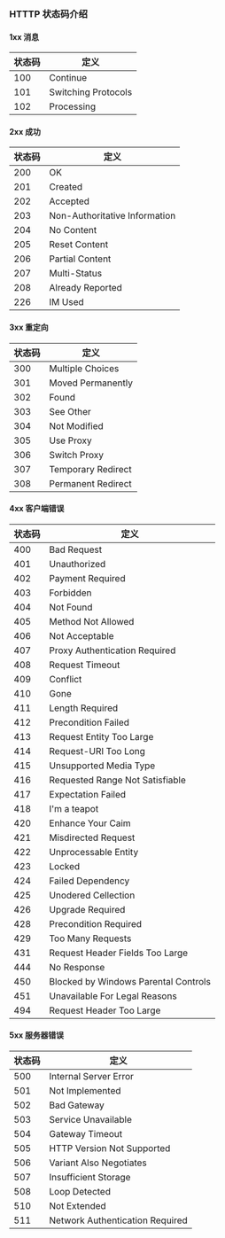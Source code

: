 ### HTTTP 状态码介绍

#### 1xx 消息

| 状态码 | 定义 |
| --- | --- |
| 100 | Continue |
| 101 | Switching Protocols |
| 102 | Processing |

#### 2xx 成功

| 状态码 | 定义 |
| --- | --- |
| 200 | OK |
| 201 | Created |
| 202 | Accepted |
| 203 | Non-Authoritative Information |
| 204 | No Content |
| 205 | Reset Content |
| 206 | Partial Content |
| 207 | Multi-Status |
| 208 | Already Reported |
| 226 | IM Used |

#### 3xx 重定向

| 状态码 | 定义 |
| --- | --- |
| 300 | Multiple Choices |
| 301 | Moved Permanently |
| 302 | Found |
| 303 | See Other |
| 304 | Not Modified |
| 305 | Use Proxy |
| 306 | Switch Proxy |
| 307 | Temporary Redirect |
| 308 | Permanent Redirect |

#### 4xx 客户端错误

| 状态码 | 定义 |
| --- | --- |
| 400 | Bad Request |
| 401 | Unauthorized |
| 402 | Payment Required |
| 403 | Forbidden |
| 404 | Not Found |
| 405 | Method Not Allowed |
| 406 | Not Acceptable |
| 407 | Proxy Authentication Required |
| 408 | Request Timeout |
| 409 | Conflict |
| 410 | Gone |
| 411 | Length Required |
| 412 | Precondition Failed |
| 413 | Request Entity Too Large |
| 414 | Request-URI Too Long |
| 415 | Unsupported Media Type |
| 416 | Requested Range Not Satisfiable |
| 417 | Expectation Failed |
| 418 | I'm a teapot |
| 420 | Enhance Your Caim |
| 421 | Misdirected Request |
| 422 | Unprocessable Entity |
| 423 | Locked |
| 424 | Failed Dependency |
| 425 | Unodered Cellection |
| 426 | Upgrade Required |
| 428 | Precondition Required |
| 429 | Too Many Requests |
| 431 | Request Header Fields Too Large |
| 444 | No Response |
| 450 | Blocked by Windows Parental Controls |
| 451 | Unavailable For Legal Reasons |
| 494 | Request Header Too Large |

#### 5xx 服务器错误

| 状态码 | 定义 |
| --- | --- |
| 500 | Internal Server Error |
| 501 | Not Implemented |
| 502 | Bad Gateway |
| 503 | Service Unavailable |
| 504 | Gateway Timeout |
| 505 | HTTP Version Not Supported |
| 506 | Variant Also Negotiates |
| 507 | Insufficient Storage |
| 508 | Loop Detected |
| 510 | Not Extended |
| 511 | Network Authentication Required |
